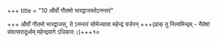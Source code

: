 +++
title = "10 और्वो गौतमो भारद्वाजस्तेऽनन्तरं"

+++
और्वो गौतमो भारद्वाजस्, ते ऽनन्तरं सोमेज्याया महेन्द्रं यजेरन् +++(प्राक् तु नित्यमिन्द्रम् - नैतेषां संवत्सरादूर्ध्वम् महेन्द्रयागे ऽधिकारः।)+++१०  
